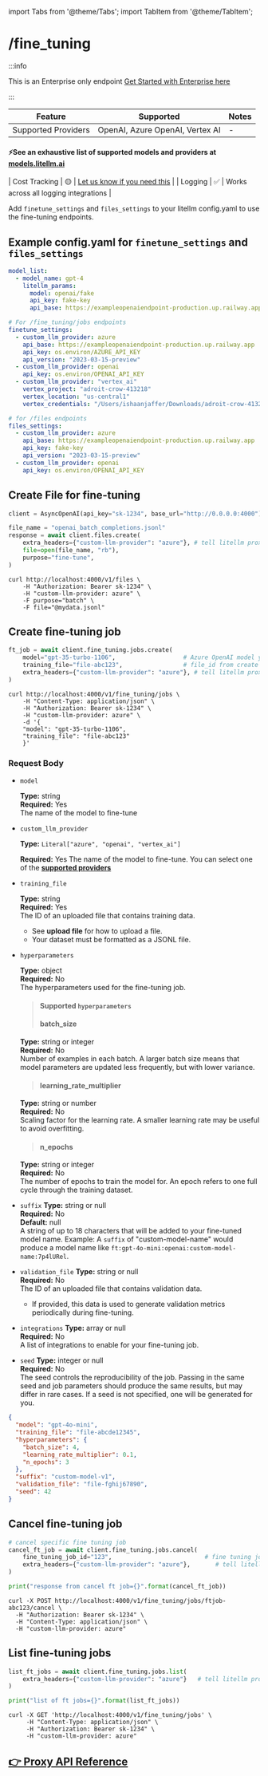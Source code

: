 import Tabs from '@theme/Tabs';
import TabItem from '@theme/TabItem';

# /fine_tuning


:::info

This is an Enterprise only endpoint [Get Started with Enterprise here](https://calendly.com/d/4mp-gd3-k5k/litellm-1-1-onboarding-chat)

:::

| Feature | Supported | Notes | 
|-------|-------|-------|
| Supported Providers | OpenAI, Azure OpenAI, Vertex AI | - |

#### ⚡️See an exhaustive list of supported models and providers at [models.litellm.ai](https://models.litellm.ai/)
| Cost Tracking | 🟡 | [Let us know if you need this](https://github.com/BerriAI/litellm/issues) |
| Logging | ✅ | Works across all logging integrations |


Add `finetune_settings` and `files_settings` to your litellm config.yaml to use the fine-tuning endpoints.
## Example config.yaml for `finetune_settings` and `files_settings`
```yaml
model_list:
  - model_name: gpt-4
    litellm_params:
      model: openai/fake
      api_key: fake-key
      api_base: https://exampleopenaiendpoint-production.up.railway.app/

# For /fine_tuning/jobs endpoints
finetune_settings:
  - custom_llm_provider: azure
    api_base: https://exampleopenaiendpoint-production.up.railway.app
    api_key: os.environ/AZURE_API_KEY
    api_version: "2023-03-15-preview"
  - custom_llm_provider: openai
    api_key: os.environ/OPENAI_API_KEY
  - custom_llm_provider: "vertex_ai"
    vertex_project: "adroit-crow-413218"
    vertex_location: "us-central1"
    vertex_credentials: "/Users/ishaanjaffer/Downloads/adroit-crow-413218-a956eef1a2a8.json"

# for /files endpoints
files_settings:
  - custom_llm_provider: azure
    api_base: https://exampleopenaiendpoint-production.up.railway.app
    api_key: fake-key
    api_version: "2023-03-15-preview"
  - custom_llm_provider: openai
    api_key: os.environ/OPENAI_API_KEY
```

## Create File for fine-tuning

<Tabs>
<TabItem value="openai" label="OpenAI Python SDK">

```python
client = AsyncOpenAI(api_key="sk-1234", base_url="http://0.0.0.0:4000") # base_url is your litellm proxy url

file_name = "openai_batch_completions.jsonl"
response = await client.files.create(
    extra_headers={"custom-llm-provider": "azure"}, # tell litellm proxy which provider to use
    file=open(file_name, "rb"),
    purpose="fine-tune",
)
```
</TabItem>
<TabItem value="curl" label="curl">

```shell
curl http://localhost:4000/v1/files \
    -H "Authorization: Bearer sk-1234" \
    -H "custom-llm-provider: azure" \
    -F purpose="batch" \
    -F file="@mydata.jsonl"
```
</TabItem>
</Tabs>

## Create fine-tuning job

<Tabs>
<TabItem value="azure" label="Azure OpenAI">

<Tabs>
<TabItem value="openai" label="OpenAI Python SDK">

```python
ft_job = await client.fine_tuning.jobs.create(
    model="gpt-35-turbo-1106",                   # Azure OpenAI model you want to fine-tune
    training_file="file-abc123",                 # file_id from create file response
    extra_headers={"custom-llm-provider": "azure"}, # tell litellm proxy which provider to use
)
```
</TabItem>

<TabItem value="curl" label="curl">

```shell
curl http://localhost:4000/v1/fine_tuning/jobs \
    -H "Content-Type: application/json" \
    -H "Authorization: Bearer sk-1234" \
    -H "custom-llm-provider: azure" \
    -d '{
    "model": "gpt-35-turbo-1106",
    "training_file": "file-abc123"
    }'
```
</TabItem>
</Tabs>

</TabItem>

</Tabs>

### Request Body

<Tabs>
<TabItem value="params" label="Supported Params">

* `model`

    **Type:** string  
    **Required:** Yes  
    The name of the model to fine-tune

* `custom_llm_provider`

    **Type:** `Literal["azure", "openai", "vertex_ai"]`

    **Required:** Yes
    The name of the model to fine-tune. You can select one of the [**supported providers**](#supported-providers)

* `training_file`

    **Type:** string  
    **Required:** Yes  
    The ID of an uploaded file that contains training data.
    - See **upload file** for how to upload a file.
    - Your dataset must be formatted as a JSONL file.

* `hyperparameters`

    **Type:** object  
    **Required:** No  
    The hyperparameters used for the fine-tuning job.
    > #### Supported `hyperparameters`
    > #### batch_size
    **Type:** string or integer  
    **Required:** No  
    Number of examples in each batch. A larger batch size means that model parameters are updated less frequently, but with lower variance.
    > #### learning_rate_multiplier
    **Type:** string or number  
    **Required:** No  
    Scaling factor for the learning rate. A smaller learning rate may be useful to avoid overfitting.

    > #### n_epochs
    **Type:** string or integer  
    **Required:** No  
    The number of epochs to train the model for. An epoch refers to one full cycle through the training dataset.

* `suffix`
    **Type:** string or null  
    **Required:** No  
    **Default:** null  
    A string of up to 18 characters that will be added to your fine-tuned model name.
    Example: A `suffix` of "custom-model-name" would produce a model name like `ft:gpt-4o-mini:openai:custom-model-name:7p4lURel`.

* `validation_file`
    **Type:** string or null  
    **Required:** No  
    The ID of an uploaded file that contains validation data.
    - If provided, this data is used to generate validation metrics periodically during fine-tuning.


* `integrations`
    **Type:** array or null  
    **Required:** No  
    A list of integrations to enable for your fine-tuning job.

* `seed`
    **Type:** integer or null  
    **Required:** No  
    The seed controls the reproducibility of the job. Passing in the same seed and job parameters should produce the same results, but may differ in rare cases. If a seed is not specified, one will be generated for you.

</TabItem>
<TabItem value="example" label="Example Request Body">

```json
{
  "model": "gpt-4o-mini",
  "training_file": "file-abcde12345",
  "hyperparameters": {
    "batch_size": 4,
    "learning_rate_multiplier": 0.1,
    "n_epochs": 3
  },
  "suffix": "custom-model-v1",
  "validation_file": "file-fghij67890",
  "seed": 42
}
```
</TabItem>
</Tabs>

## Cancel fine-tuning job

<Tabs>
<TabItem value="openai" label="OpenAI Python SDK">

```python
# cancel specific fine tuning job
cancel_ft_job = await client.fine_tuning.jobs.cancel(
    fine_tuning_job_id="123",                          # fine tuning job id
    extra_headers={"custom-llm-provider": "azure"},       # tell litellm proxy which provider to use
)

print("response from cancel ft job={}".format(cancel_ft_job))
```
</TabItem>

<TabItem value="curl" label="curl">

```shell
curl -X POST http://localhost:4000/v1/fine_tuning/jobs/ftjob-abc123/cancel \
  -H "Authorization: Bearer sk-1234" \
  -H "Content-Type: application/json" \
  -H "custom-llm-provider: azure"
```
</TabItem>

</Tabs>

## List fine-tuning jobs

<Tabs>

<TabItem value="openai" label="OpenAI Python SDK">

```python
list_ft_jobs = await client.fine_tuning.jobs.list(
    extra_headers={"custom-llm-provider": "azure"}   # tell litellm proxy which provider to use
)

print("list of ft jobs={}".format(list_ft_jobs))
```
</TabItem>

<TabItem value="curl" label="curl">

```shell
curl -X GET 'http://localhost:4000/v1/fine_tuning/jobs' \
     -H "Content-Type: application/json" \
     -H "Authorization: Bearer sk-1234" \
     -H "custom-llm-provider: azure"
```
</TabItem>

</Tabs>



## [👉 Proxy API Reference](https://litellm-api.up.railway.app/#/fine-tuning)
